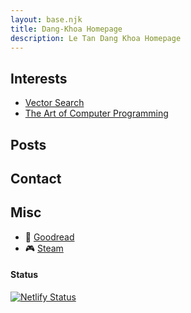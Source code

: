 ```yaml
---
layout: base.njk
title: Dang-Khoa Homepage
description: Le Tan Dang Khoa Homepage
---
```


## Interests

- [Vector Search](https://github.com/dangkhoasdc/awesome-vector-database)
- [The Art of Computer Programming](https://github.com/dangkhoasdc/taocp)

## Posts

## Contact

## Misc

- 📖 [Goodread](https://www.goodreads.com/user/show/23367014-dang-khoa-le-tan)
- 🎮 [Steam](https://steamcommunity.com/profiles/76561198324160552/)

#### Status

[![Netlify Status](https://api.netlify.com/api/v1/badges/d21a8e3b-2fea-4483-9340-c6af6107083c/deploy-status)](https://app.netlify.com/sites/venerable-piroshki-cc60e8/deploys)